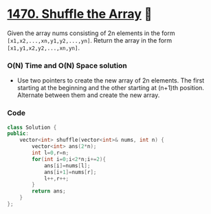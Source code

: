 # [1470. Shuffle the Array](https://leetcode.com/problems/shuffle-the-array/) 🌟

Given the array nums consisting of 2n elements in the form `[x1,x2,...,xn,y1,y2,...,yn]`.
Return the array in the form `[x1,y1,x2,y2,...,xn,yn]`.

### O(N) Time and O(N) Space solution

- Use two pointers to create the new array of 2n elements. The first starting at the beginning and the other starting at (n+1)th position. Alternate between them and create the new array.

### Code

```cpp
class Solution {
public:
    vector<int> shuffle(vector<int>& nums, int n) {
        vector<int> ans(2*n);
        int l=0,r=n;
        for(int i=0;i<2*n;i+=2){
            ans[i]=nums[l];
            ans[i+1]=nums[r];
            l++,r++;
        }
        return ans;
    }
};
```
